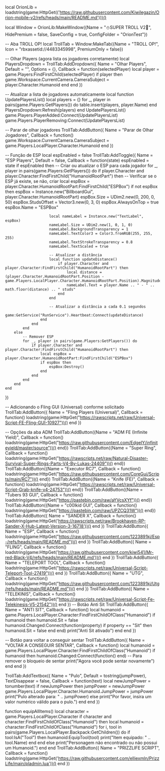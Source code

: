 local OrionLib = loadstring(game:HttpGet(('https://raw.githubusercontent.com/Kiwilegazin/Orion-mobile-v2/refs/heads/main/README.md')))()

local Window = OrionLib:MakeWindow({Name = "⛄SUPER TROLL V2🌊", HidePremium = false, SaveConfig = true, ConfigFolder = "OrionTest"})

-- Aba TROLL OP!
local TrollTab = Window:MakeTab({Name = "TROLL OP!", Icon = "rbxassetid://4483345998", PremiumOnly = false})

-- Olhar Players (agora lista os jogadores corretamente)
local PlayersDropdown = TrollTab:AddDropdown({
    Name = "Olhar Players",
    Default = "",
    Options = {},
    Callback = function(selectedPlayer)
        local player = game.Players:FindFirstChild(selectedPlayer)
        if player then
            game.Workspace.CurrentCamera.CameraSubject = player.Character.Humanoid
        end
    end
})

-- Atualizar a lista de jogadores automaticamente
local function UpdatePlayersList()
    local players = {}
    for _, player in pairs(game.Players:GetPlayers()) do
        table.insert(players, player.Name)
    end
    PlayersDropdown:Refresh(players)
end
UpdatePlayersList()
game.Players.PlayerAdded:Connect(UpdatePlayersList)
game.Players.PlayerRemoving:Connect(UpdatePlayersList)

-- Parar de olhar jogadores
TrollTab:AddButton({
    Name = "Parar de Olhar Jogadores",
    Callback = function()
        game.Workspace.CurrentCamera.CameraSubject = game.Players.LocalPlayer.Character.Humanoid
    end
})

-- Função de ESP
local espEnabled = false
TrollTab:AddToggle({
    Name = "ESP Players",
    Default = false,
    Callback = function(state)
        espEnabled = state
        if espEnabled then
            -- Criar ou atualizar o ESP para cada jogador
            for _, player in pairs(game.Players:GetPlayers()) do
                if player.Character and player.Character:FindFirstChild("HumanoidRootPart") then
                    -- Verificar se o ESP já existe, se não, criar
                    local espBox = player.Character.HumanoidRootPart:FindFirstChild("ESPBox")
                    if not espBox then
                        espBox = Instance.new("BillboardGui", player.Character.HumanoidRootPart)
                        espBox.Size = UDim2.new(0, 200, 0, 50)
                        espBox.StudsOffset = Vector3.new(0, 3, 0)
                        espBox.AlwaysOnTop = true
                        espBox.Name = "ESPBox"

                        local nameLabel = Instance.new("TextLabel", espBox)
                        nameLabel.Size = UDim2.new(1, 0, 1, 0)
                        nameLabel.BackgroundTransparency = 1
                        nameLabel.TextColor3 = Color3.fromRGB(255, 255, 255)
                        nameLabel.TextStrokeTransparency = 0.8
                        nameLabel.TextScaled = true

                        -- Atualizar a distância
                        local function updateDistance()
                            if player.Character and player.Character:FindFirstChild("HumanoidRootPart") then
                                local distance = (player.Character.HumanoidRootPart.Position - game.Players.LocalPlayer.Character.HumanoidRootPart.Position).Magnitude
                                nameLabel.Text = player.Name .. " - " .. math.floor(distance) .. " studs"
                            end
                        end

                        -- Atualizar a distância a cada 0.1 segundos
                        game:GetService("RunService").Heartbeat:Connect(updateDistance)
                    end
                end
            end
        else
            -- Remover ESP
            for _, player in pairs(game.Players:GetPlayers()) do
                if player.Character and player.Character:FindFirstChild("HumanoidRootPart") then
                    local espBox = player.Character.HumanoidRootPart:FindFirstChild("ESPBox")
                    if espBox then
                        espBox:Destroy()
                    end
                end
            end
        end
    end
})

-- Adicionando o Fling GUI (Universal) conforme solicitado
TrollTab:AddButton({
    Name = "Fling Players (Universal)",
    Callback = function()
        loadstring(game:HttpGet("https://rawscripts.net/raw/Universal-Script-FE-Fling-GUI-10927"))()
    end
})

-- Opções da aba ADM
TrollTab:AddButton({Name = "ADM FE (Infinite Yield)", Callback = function()
    loadstring(game:HttpGet("https://raw.githubusercontent.com/EdgeIY/infiniteyield/master/source"))()
end})
TrollTab:AddButton({Name = "Super Ring", Callback = function()
    loadstring(game:HttpGet("https://rawscripts.net/raw/Natural-Disaster-Survival-Super-Rings-Parts-V4-By-Lukas-24409"))()
end})
TrollTab:AddButton({Name = "Executor RC7", Callback = function()
    loadstring(game:HttpGet("https://raw.githubusercontent.com/CoreGui/Scripts/main/RC7"))()
end})
TrollTab:AddButton({Name = "Knife (FE)", Callback = function()
    loadstring(game:HttpGet("https://rawscripts.net/raw/Universal-Script-Grab-knife-v4-24753"))()
end})
TrollTab:AddButton({Name = "Tubers 93 GUI", Callback = function()
    loadstring(game:HttpGet("https://pastebin.com/raw/aYVcsXYf"))()
end})
TrollTab:AddButton({Name = "c00lkid GUI", Callback = function()
    loadstring(game:HttpGet("https://pastebin.com/raw/UPZCQ31W"))()
end})
TrollTab:AddButton({
    Name = "SANDER X",
    Callback = function()
        loadstring(game:HttpGet('https://rawscripts.net/raw/Brookhaven-RP-Sander-X-Hub-Latest-Version-3-16718'))()
    end
})
TrollTab:AddButton({
    Name = "ESP",
    Callback = function()
        loadstring(game:HttpGet("https://raw.githubusercontent.com/1223891kj/Esp-/refs/heads/main/README.md"))()
    end
})
TrollTab:AddButton({
    Name = "FLING",
    Callback = function()
        loadstring(game:HttpGet('https://raw.githubusercontent.com/kiwi541/Mr-red-Black-V4/refs/heads/main/README.md'))()
    end
})
TrollTab:AddButton({
    Name = "TELEPORT TOOL",
    Callback = function()
        loadstring(game:HttpGet("https://rawscripts.net/raw/Universal-Script-Teleport-Tool-27419"))()
    end
})
TrollTab:AddButton({
    Name = "UTG",
    Callback = function()
        loadstring(game:HttpGet("https://raw.githubusercontent.com/1223891kj/Utg/refs/heads/main/README.md"))()
    end
})
TrollTab:AddButton({
    Name = "TELEKINIS",
    Callback = function()
        loadstring(game:HttpGet("https://rawscripts.net/raw/Universal-Script-Fe-Telekinesis-V5-21542"))()
    end
})
-- Botão Anti Sit
TrollTab:AddButton({
    Name = "ANTI SIT",
    Callback = function()
        local humanoid = game.Players.LocalPlayer.Character:FindFirstChildOfClass("Humanoid")
        if humanoid then
            humanoid.Sit = false
            humanoid.Changed:Connect(function(property)
                if property == "Sit" then
                    humanoid.Sit = false
                end
            end)
            print("Anti Sit ativado")
        end
    end
})

-- Botão para voltar a conseguir sentar
TrollTab:AddButton({
    Name = "VOLTAR A CONSEGUIR SENTAR",
    Callback = function()
        local humanoid = game.Players.LocalPlayer.Character:FindFirstChildOfClass("Humanoid")
        if humanoid then
            humanoid.Changed:Connect(function() end) -- Para remover o bloqueio de sentar
            print("Agora você pode sentar novamente")
        end
    end
})

TrollTab:AddTextbox({
    Name = "Pulo",
    Default = tostring(jumpPower),
    TextDisappear = false,
    Callback = function(text)
        local newJumpPower = tonumber(text)
        if newJumpPower then
            jumpPower = newJumpPower
            game.Players.LocalPlayer.Character.Humanoid.JumpPower = jumpPower
            print("Pulo alterado para: " .. jumpPower)
        else
            print("Por favor, insira um valor numérico válido para o pulo.")
        end
    end
})

function equipAllItems()
    local character = game.Players.LocalPlayer.Character
    if character and character:FindFirstChildOfClass("Humanoid") then
        local humanoid = character:FindFirstChildOfClass("Humanoid")
        for i, tool in pairs(game.Players.LocalPlayer.Backpack:GetChildren()) do
            if tool:IsA("Tool") then
                humanoid:EquipTool(tool)
                print("Item equipado: " .. tool.Name)
            end
        end
    else
        print("Personagem não encontrado ou não possui um Humanoid.")
    end
end
TrollTab:AddButton({
    Name = "PRIZZLIFE SCRIPT",
    Callback = function()
        loadstring(game:HttpGet('https://raw.githubusercontent.com/elliexmln/PrizzLife/main/pladmin.lua'))()
    end
})

